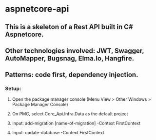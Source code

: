 # aspnetcore-api

## This is a skeleton of a Rest API built in C# Aspnetcore.

## Other technologies involved: JWT, Swagger, AutoMapper, Bugsnag, Elma.Io, Hangfire.

## Patterns: code first, dependency injection.

### Setup:

1. Open the package manager console (Menu View > Other Windows > Package Manager Console)

2. On PMC, select Core_Api.Infra.Data as the default project

3. Input: add-migration [name-of-migration] -Context FirstContext

4. Input: update-database -Context FirstContext